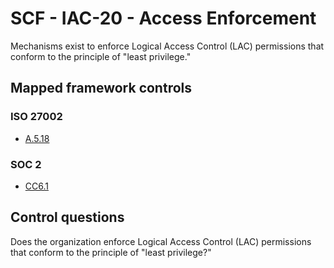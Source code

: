 # SCF - IAC-20 - Access Enforcement
Mechanisms exist to enforce Logical Access Control (LAC) permissions that conform to the principle of "least privilege."
## Mapped framework controls
### ISO 27002
- [A.5.18](../iso27002/a-5.md#a518)
  
### SOC 2
- [CC6.1](../soc2/cc61.md)
  
## Control questions
Does the organization enforce Logical Access Control (LAC) permissions that conform to the principle of "least privilege?"
  